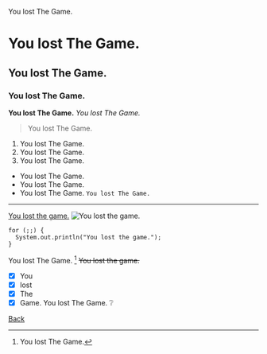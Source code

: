 You lost The Game.

# You lost The Game.
## You lost The Game.
### You lost The Game.
**You lost The Game.**
*You lost The Game.*
> You lost The Game.
1. You lost The Game.
2. You lost The Game.
3. You lost The Game.
- You lost The Game.
- You lost The Game.
- You lost The Game.
`You lost The Game.`
---
[You lost the game.](https://en.wikipedia.org/wiki/The_Game_(mind_game))
![You lost the game.](http://2.bp.blogspot.com/-7w5Z9ZwN0TI/TrQrsrl2EHI/AAAAAAAAAAg/s8eD4XhlBy0/s1600/i-lost-the-game-3.jpg)
```
for (;;) {
  System.out.println("You lost the game.");
}
```
You lost The Game. [^1]
~~You lost the game.~~
- [x] You
- [x] lost
- [x] The
- [x] Game.
You lost The Game. ❔

[Back](index.md)
[^1]: You lost The Game.
